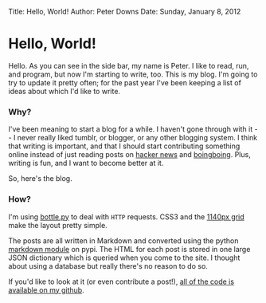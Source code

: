 Title: Hello, World!
Author: Peter Downs
Date: Sunday, January 8, 2012

# Hello, World!
Hello. As you can see in the side bar, my name is Peter. I like to read, run, and program, but now I'm starting to write, too. This is my blog. I'm going to try to update it pretty often; for the past year I've been keeping a list of ideas about which I'd like to write.

### Why?
I've been meaning to start a blog for a while. I haven't gone through with it -- I never really liked tumblr, or blogger, or any other blogging system. I think that writing is important, and that I should start contributing something online instead of just reading posts on [hacker news](http://news.ycombinator.com) and [boingboing](http://boingboing.net). Plus, writing is fun, and I want to become better at it.

So, here's the blog.

### How?

I'm using [bottle.py](http://bottlepy.org) to deal with `HTTP` requests. CSS3 and the [1140px grid](cssgrid.net) make the layout pretty simple. 

The posts are all written in Markdown and converted using the python [markdown module](http://www.freewisdom.org/projects/python-markdown/) on pypi. The HTML for each post is stored in one large JSON dictionary which is queried when you come to the site. I thought about using a database but really there's no reason to do so.

If you'd like to look at it (or even contribute a post!), [all of the code is available on my github](https://github.com/peterldowns/website).

